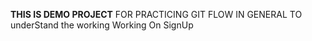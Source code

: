 **THIS IS DEMO PROJECT**
FOR PRACTICING GIT FLOW IN GENERAL TO underStand the working
Working On SignUp
